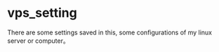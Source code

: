 # vps_setting
There are some settings saved in this, some configurations of my linux server or computer。
